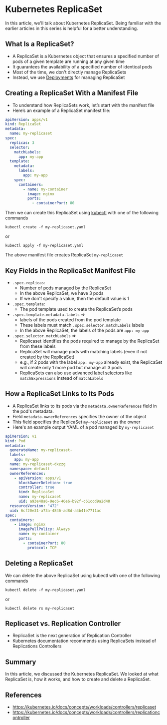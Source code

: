 # Kubernetes ReplicaSet

In this article, we'll talk about Kubernetes ReplicaSet.
Being familiar with the earlier articles in this series is helpful for a better understanding.

## What Is a ReplicaSet?

* A ReplicaSet is a Kubernetes object that ensures a specified number of pods of a given template are running at any
  given time
* It guarantees the availability of a specified number of identical pods
* Most of the time, we don't directly manage ReplicaSets
* Instead, we use [Deployments](https://kubernetes.io/docs/concepts/workloads/controllers/deployment/) for managing ReplicaSet

## Creating a ReplicaSet With a Manifest File

* To understand how ReplicaSets work, let’s start with the manifest file
* Here’s an example of a ReplicaSet manifest file:

```yaml
apiVersion: apps/v1
kind: ReplicaSet
metadata:
  name: my-replicaset
spec:
  replicas: 3
  selector:
    matchLabels:
      app: my-app
  template:
    metadata:
      labels:
        app: my-app
    spec:
      containers:
        - name: my-container
          image: nginx
          ports:
            - containerPort: 80
```

Then we can create this ReplicaSet using [kubectl](https://kubernetes.io/docs/reference/kubectl) with one of the following commands
```shell
kubectl create -f my-replicaset.yaml
```
or
```shell
kubectl apply -f my-replicaset.yaml
```

The above manifest file creates ReplicaSet `my-replicaset`

## Key Fields in the ReplicaSet Manifest File

* `.spec.replicas`:
  * Number of pods managed by the ReplicaSet
  * In the above ReplicaSet, we have 3 pods
  * If we don't specify a value, then the default value is 1
* `.spec.template`:
  * The pod template used to create the ReplicaSet’s pods
* `.spec.template.metadata.labels` =>
  * labels of the pods created from the pod template
  * These labels must match `.spec.selector.matchLabels` labels
  * In the above ReplicaSet, the labels of the pods are `app: my-app`
* `.spec.selector.matchLabels` =>
  * Replicaset identifies the pods required to manage by the ReplicaSet from these labels
  * ReplicaSet will manage pods with matching labels (even if not created by the ReplicaSet)
  * e.g., if 2 pods with the label `app: my-app` already exist, the ReplicaSet will create only 1 more pod but manage all 3 pods 
  * ReplicaSets can also use advanced [label selectors](https://kubernetes.io/docs/concepts/overview/working-with-objects/labels/) like `matchExpressions` instead of `matchLabels`

## How a ReplicaSet Links to Its Pods

* A ReplicaSet links to its pods via the `metadata.ownerReferences` field in the pod's metadata.
* Field `metadata.ownerReferences` specifies the owner of the object
* This field specifies the ReplicaSet `my-replicaset` as the owner
* Here's an example output YAML of a pod managed by `my-replicaset`

```yaml
apiVersion: v1
kind: Pod
metadata:
  generateName: my-replicaset-
  labels:
    app: my-app
  name: my-replicaset-dxzzg
  namespace: default
  ownerReferences:
    - apiVersion: apps/v1
      blockOwnerDeletion: true
      controller: true
      kind: ReplicaSet
      name: my-replicaset
      uid: a93e48a6-9ec6-46e6-b92f-c61ccd9a2d40
  resourceVersion: "472"
  uid: 6cf20e31-a73a-4846-ad8d-a4b41e7711ac
spec:
  containers:
    - image: nginx
      imagePullPolicy: Always
      name: my-container
      ports:
        - containerPort: 80
          protocol: TCP
```

## Deleting a ReplicaSet

We can delete the above ReplicaSet using kubectl with one of the following commands
```shell
kubectl delete -f my-replicaset.yaml
```
or
```shell
kubectl delete rs my-replicaset
```

## Replicaset vs. Replication Controller

* ReplicaSet is the next generation of Replication Controller
* Kubernetes documentation recommends using ReplicaSets instead of Replications Controllers

## Summary

In this article, we discussed the Kubernetes ReplicaSet.
We looked at what ReplicaSet is, how it works, and how to create and delete a ReplicaSet.

## References

- https://kubernetes.io/docs/concepts/workloads/controllers/replicaset
- https://kubernetes.io/docs/concepts/workloads/controllers/replicationcontroller